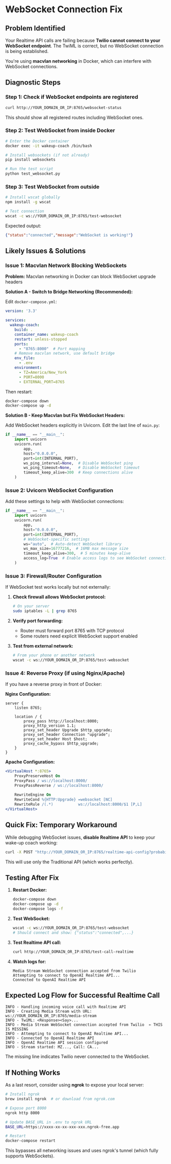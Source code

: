 # WebSocket Connection Fix

## Problem Identified

Your Realtime API calls are failing because **Twilio cannot connect to your WebSocket endpoint**. The TwiML is correct, but no WebSocket connection is being established.

You're using **macvlan networking** in Docker, which can interfere with WebSocket connections.

## Diagnostic Steps

### Step 1: Check if WebSocket endpoints are registered

```bash
curl http://YOUR_DOMAIN_OR_IP:8765/websocket-status
```

This should show all registered routes including WebSocket ones.

### Step 2: Test WebSocket from inside Docker

```bash
# Enter the Docker container
docker exec -it wakeup-coach /bin/bash

# Install websockets (if not already)
pip install websockets

# Run the test script
python test_websocket.py
```

### Step 3: Test WebSocket from outside

```bash
# Install wscat globally
npm install -g wscat

# Test connection
wscat -c ws://YOUR_DOMAIN_OR_IP:8765/test-websocket
```

Expected output:
```json
{"status":"connected","message":"WebSocket is working!"}
```

## Likely Issues & Solutions

### Issue 1: Macvlan Network Blocking WebSockets

**Problem:** Macvlan networking in Docker can block WebSocket upgrade headers

**Solution A - Switch to Bridge Networking (Recommended):**

Edit `docker-compose.yml`:

```yaml
version: '3.3'

services:
  wakeup-coach:
    build: .
    container_name: wakeup-coach
    restart: unless-stopped
    ports:
      - "8765:8000"  # Port mapping
    # Remove macvlan network, use default bridge
    env_file:
      - .env
    environment:
      - TZ=America/New_York
      - PORT=8000
      - EXTERNAL_PORT=8765
```

Then restart:
```bash
docker-compose down
docker-compose up -d
```

**Solution B - Keep Macvlan but Fix WebSocket Headers:**

Add WebSocket headers explicitly in Uvicorn. Edit the last line of `main.py`:

```python
if __name__ == "__main__":
    import uvicorn
    uvicorn.run(
        app, 
        host="0.0.0.0", 
        port=int(INTERNAL_PORT),
        ws_ping_interval=None,  # Disable WebSocket ping
        ws_ping_timeout=None,   # Disable WebSocket timeout
        timeout_keep_alive=300  # Keep connections alive
    )
```

### Issue 2: Uvicorn WebSocket Configuration

Add these settings to help with WebSocket connections:

```python
if __name__ == "__main__":
    import uvicorn
    uvicorn.run(
        app, 
        host="0.0.0.0", 
        port=int(INTERNAL_PORT),
        # WebSocket-specific settings
        ws="auto",  # Auto-detect WebSocket library
        ws_max_size=16777216,  # 16MB max message size
        timeout_keep_alive=300,  # 5 minutes keep-alive
        access_log=True  # Enable access logs to see WebSocket connections
    )
```

### Issue 3: Firewall/Router Configuration

If WebSocket test works locally but not externally:

1. **Check firewall allows WebSocket protocol:**
   ```bash
   # On your server
   sudo iptables -L | grep 8765
   ```

2. **Verify port forwarding:**
   - Router must forward port 8765 with TCP protocol
   - Some routers need explicit WebSocket support enabled

3. **Test from external network:**
   ```bash
   # From your phone or another network
   wscat -c ws://YOUR_DOMAIN_OR_IP:8765/test-websocket
   ```

### Issue 4: Reverse Proxy (if using Nginx/Apache)

If you have a reverse proxy in front of Docker:

**Nginx Configuration:**
```nginx
server {
    listen 8765;
    
    location / {
        proxy_pass http://localhost:8000;
        proxy_http_version 1.1;
        proxy_set_header Upgrade $http_upgrade;
        proxy_set_header Connection "upgrade";
        proxy_set_header Host $host;
        proxy_cache_bypass $http_upgrade;
    }
}
```

**Apache Configuration:**
```apache
<VirtualHost *:8765>
    ProxyPreserveHost On
    ProxyPass / ws://localhost:8000/
    ProxyPassReverse / ws://localhost:8000/
    
    RewriteEngine On
    RewriteCond %{HTTP:Upgrade} =websocket [NC]
    RewriteRule /(.*)           ws://localhost:8000/$1 [P,L]
</VirtualHost>
```

## Quick Fix: Temporary Workaround

While debugging WebSocket issues, **disable Realtime API** to keep your wake-up coach working:

```bash
curl -X POST "http://YOUR_DOMAIN_OR_IP:8765/realtime-api-config?probability=0.0"
```

This will use only the Traditional API (which works perfectly).

## Testing After Fix

1. **Restart Docker:**
   ```bash
   docker-compose down
   docker-compose up -d
   docker-compose logs -f
   ```

2. **Test WebSocket:**
   ```bash
   wscat -c ws://YOUR_DOMAIN_OR_IP:8765/test-websocket
   # Should connect and show: {"status":"connected",...}
   ```

3. **Test Realtime API call:**
   ```bash
   curl http://YOUR_DOMAIN_OR_IP:8765/test-call-realtime
   ```

4. **Watch logs for:**
   ```
   Media Stream WebSocket connection accepted from Twilio
   Attempting to connect to OpenAI Realtime API...
   Connected to OpenAI Realtime API
   ```

## Expected Log Flow for Successful Realtime Call

```
INFO - Handling incoming voice call with Realtime API
INFO - Creating Media Stream with URL: ws://YOUR_DOMAIN_OR_IP:8765/media-stream
INFO - TwiML: <Response><Say>...
INFO - Media Stream WebSocket connection accepted from Twilio  ← THIS IS MISSING
INFO - Attempting to connect to OpenAI Realtime API...
INFO - Connected to OpenAI Realtime API
INFO - OpenAI Realtime API session configured
INFO - Stream started: MZ..., Call: CA...
```

The missing line indicates Twilio never connected to the WebSocket.

## If Nothing Works

As a last resort, consider using **ngrok** to expose your local server:

```bash
# Install ngrok
brew install ngrok  # or download from ngrok.com

# Expose port 8000
ngrok http 8000

# Update BASE_URL in .env to ngrok URL
BASE_URL=https://xxxx-xx-xx-xxx-xxx.ngrok-free.app

# Restart
docker-compose restart
```

This bypasses all networking issues and uses ngrok's tunnel (which fully supports WebSockets).

